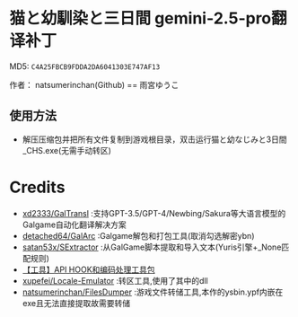 # 猫と幼馴染と三日間 gemini-2.5-pro翻译补丁 

MD5: `C4A25FBCB9FDDA2DA6041303E747AF13`

作者： natsumerinchan(Github) == 雨宮ゆうこ

## 使用方法
- 解压压缩包并把所有文件复制到游戏根目录，双击运行猫と幼なじみと3日間_CHS.exe(无需手动转区)

# Credits

- [xd2333/GalTransl](https://github.com/xd2333/GalTransl.git) :支持GPT-3.5/GPT-4/Newbing/Sakura等大语言模型的Galgame自动化翻译解决方案
- [detached64/GalArc](https://github.com/detached64/GalArc.git) :Galgame解包和打包工具(取消勾选解密ybn)
- [satan53x/SExtractor](https://github.com/satan53x/SExtractor.git) :从GalGame脚本提取和导入文本(Yuris引擎+_None匹配规则)
- [【工具】API HOOK和编码处理工具包](https://www.ai2.moe/topic/29225-【工具】api-hook和编码处理工具包)
- [xupefei/Locale-Emulator](https://github.com/xupefei/Locale-Emulator.git) :转区工具,使用了其中的dll
- [natsumerinchan/FilesDumper](https://github.com/natsumerinchan/FilesDumper.git) :游戏文件转储工具,本作的ysbin.ypf内嵌在exe且无法直接提取故需要转储
